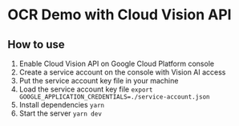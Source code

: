 # OCR Demo with Cloud Vision API

## How to use

1. Enable Cloud Vision API on Google Cloud Platform console
2. Create a service account on the console with Vision AI access
3. Put the service account key file in your machine
4. Load the service account key file `export GOOGLE_APPLICATION_CREDENTIALS=./service-account.json`
5. Install dependencies `yarn`
6. Start the server `yarn dev`
